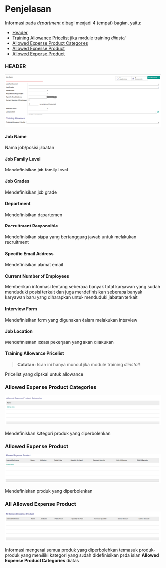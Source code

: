 # Penjelasan

Informasi pada *department* dibagi menjadi 4 (empat) bagian, yaitu:

* [Header](#bagian-header)
* [Training Allowance Pricelist](#field-pricelist) jika module training *diinstal*
* [Allowed Expense Product Categories](#bagian-allowed-expense-product-categories)
* [Allowed Expense Product](#bagian-allowed-expense-product)
* [Allowed Expense Product](#bagian-all-allowed-expense-product)

### <a name="bagian-header">HEADER</a>

![](../../img/job-positions/header.png)

#### <a name="field-name">Job Name</a>

Nama job/posisi jabatan

#### <a name="field-family-level-id">Job Family Level</a>

Mendefinisikan job family level

#### <a name="field-grade-id">Job Grades</a>

Mendefinisikan job grade

#### <a name="field-department-id">Department</a>

Mendefinisikan departemen

#### <a name="field-user-id">Recruitment Responsible</a>

Mendefinisikan siapa yang bertanggung jawab untuk melakukan recruitment

#### <a name="field-alias-name">Specific Email Address</a>

Mendefinisikan alamat email

#### <a name="field-no-of-employee">Current Number of Employees</a>

Memberikan informasi tentang seberapa banyak total karyawan yang sudah menduduki posisi terkait dan juga mendefinisikan seberapa banyak karyawan baru yang diharapkan untuk menduduki jabatan terkait

#### <a name="field-interview-form">Interview Form</a>

Mendefinisikan form yang digunakan dalam melakukan interview

#### <a name="field-job-location">Job Location</a>

Mendefinisikan lokasi pekerjaan yang akan dilakukan

#### <a name="field-pricelist">Training Allowance Pricelist</a>
>**Catatan:** Isian ini hanya muncul jika module training *diinstall*

Pricelist yang dipakai untuk allowance

### <a name="bagian-allowed-expense-product-categories">Allowed Expense Product Categories</a>

![](../../img/job-positions/allowed-expense-product-categories.png)

Mendefiniskan kategori produk yang diperbolehkan

### <a name="bagian-allowed-expense-product">Allowed Expense Product</a>

![](../../img/job-positions/allowed-expense-product.png)

Mendefiniskan produk yang diperbolehkan

### <a name="bagian-all-allowed-expense-product">All Allowed Expense Product</a>

![](../../img/job-positions/all-allowed-expense-product.png)

Informasi mengenai semua produk yang diperbolehkan termasuk produk-produk yang memiliki kategori yang sudah didefinisikan pada isian **Allowed Expense Product Categories** diatas
